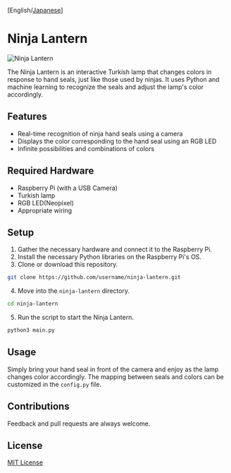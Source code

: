 [English/[Japanese](README_JP.md)]

# Ninja Lantern

![Ninja Lantern](images/ninja-lantern.jpg)

The Ninja Lantern is an interactive Turkish lamp that changes colors in response to hand seals, just like those used by ninjas. It uses Python and machine learning to recognize the seals and adjust the lamp's color accordingly.

## Features

- Real-time recognition of ninja hand seals using a camera
- Displays the color corresponding to the hand seal using an RGB LED
- Infinite possibilities and combinations of colors

## Required Hardware

- Raspberry Pi (with a USB Camera)
- Turkish lamp
- RGB LED(Neopixel)
- Appropriate wiring

## Setup

1. Gather the necessary hardware and connect it to the Raspberry Pi.
2. Install the necessary Python libraries on the Raspberry Pi's OS.
3. Clone or download this repository.

```bash
git clone https://github.com/username/ninja-lantern.git
```

4. Move into the `ninja-lantern` directory.

```bash
cd ninja-lantern
```

5. Run the script to start the Ninja Lantern.

```bash
python3 main.py
```

## Usage

Simply bring your hand seal in front of the camera and enjoy as the lamp changes color accordingly. The mapping between seals and colors can be customized in the `config.py` file.

## Contributions

Feedback and pull requests are always welcome.

## License

[MIT License](LICENSE)
